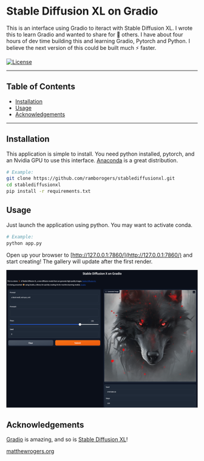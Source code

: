 # Stable Diffusion XL on Gradio

This is an interface using Gradio to iteract with Stable Diffusion XL.  I wrote this to learn Gradio and wanted to share for 💪 others.  I have about four hours of dev time building this and learning Gradio, Pytorch and Python.  I believe the next version of this could be built much ⚡ faster.

[![License](https://img.shields.io/badge/License-MIT-blue.svg)](https://opensource.org/licenses/MIT) 

---

## Table of Contents

- [Installation](#installation)
- [Usage](#usage)
- [Acknowledgements](#acknowledgements)

---

## Installation

This application is simple to install. You need python installed, pytorch, and an Nvidia GPU to use this interface. [Anaconda](https://www.anaconda.com/download) is a great distribution.


```bash
# Example:
git clone https://github.com/ramborogers/stablediffusionxl.git
cd stablediffusionxl
pip install -r requirements.txt
```
## Usage

Just launch the application using python.  You may want to activate conda.

```bash
# Example:
python app.py
```

Open up your browser to [http://127.0.0.1:7860/](http://127.0.0.1:7860/) and start creating!  The gallery will update after the first render.

![usage](usage.png)

## Acknowledgements

[Gradio](https://www.gradio.app/) is amazing, and so is [Stable Diffusion XL](https://huggingface.co/docs/diffusers/using-diffusers/sdxl)!

[matthewrogers.org](https://matthewrogers.org)

